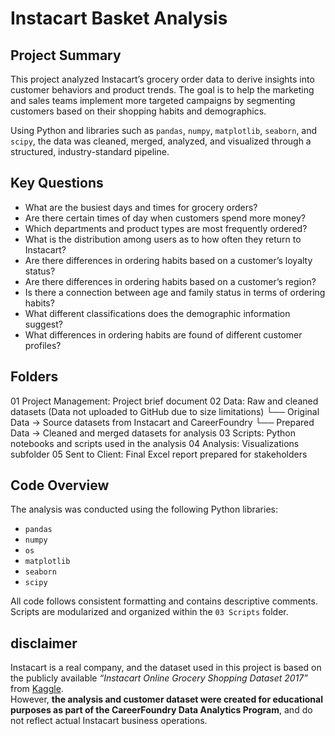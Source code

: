 # Instacart Basket Analysis

## Project Summary
This project analyzed Instacart’s grocery order data to derive insights into customer behaviors and product trends. The goal is to help the marketing and sales teams implement more targeted campaigns by segmenting customers based on their shopping habits and demographics.

Using Python and libraries such as `pandas`, `numpy`, `matplotlib`, `seaborn`, and `scipy`, the data was cleaned, merged, analyzed, and visualized through a structured, industry-standard pipeline.

## Key Questions 
- What are the busiest days and times for grocery orders?  
- Are there certain times of day when customers spend more money?  
- Which departments and product types are most frequently ordered?  
- What is the distribution among users as to how often they return to Instacart? 
- Are there differences in ordering habits based on a customer’s loyalty status?
- Are there differences in ordering habits based on a customer’s region?
- Is there a connection between age and family status in terms of ordering habits?
- What different classifications does the demographic information suggest?
- What differences in ordering habits are found of different customer profiles?

## Folders
01 Project Management: Project brief document
02 Data: Raw and cleaned datasets (Data not uploaded to GitHub due to size limitations)
└── Original Data → Source datasets from Instacart and CareerFoundry
└── Prepared Data → Cleaned and merged datasets for analysis
03 Scripts: Python notebooks and scripts used in the analysis
04 Analysis: Visualizations subfolder
05 Sent to Client: Final Excel report prepared for stakeholders

## Code Overview
The analysis was conducted using the following Python libraries:

- `pandas`  
- `numpy`  
- `os`  
- `matplotlib`  
- `seaborn`  
- `scipy`

All code follows consistent formatting and contains descriptive comments. Scripts are modularized and organized within the `03 Scripts` folder.

## disclaimer  
Instacart is a real company, and the dataset used in this project is based on the publicly available *“Instacart Online Grocery Shopping Dataset 2017”* from [Kaggle](https://www.kaggle.com/datasets/psparks/instacart-market-basket-analysis).  
However, **the analysis and customer dataset were created for educational purposes as part of the CareerFoundry Data Analytics Program**, and do not reflect actual Instacart business operations.
